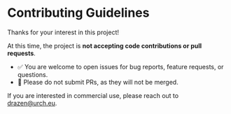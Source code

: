 # Contributing Guidelines

Thanks for your interest in this project!  

At this time, the project is **not accepting code contributions or pull requests**.  
- ✅ You are welcome to open issues for bug reports, feature requests, or questions.  
- 🚫 Please do not submit PRs, as they will not be merged.  

If you are interested in commercial use, please reach out to drazen@urch.eu.
